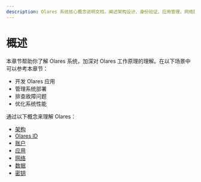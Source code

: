 ```yaml
---
description: Olares 系统核心概念说明文档，阐述架构设计、身份验证、应用管理、网络配置和数据安全等基础理论。适合开发者理解系统运作机制。
---
```

# 概述

本章节帮助你了解 Olares 系统，加深对 Olares 工作原理的理解。在以下场景中可以参考本章节：

- 开发 Olares 应用
- 管理系统部署
- 排查故障问题
- 优化系统性能

通过以下概念来理解 Olares：

- [架构](architecture.md)
- [Olares ID](./olares-id.md)
- [账户](./account.md)
- [应用](./application.md)
- [网络](./network.md)
- [数据](./data.md)
- [密钥](./secrets.md)


